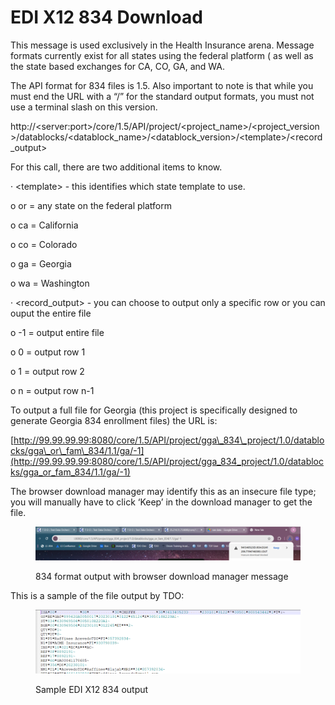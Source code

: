 # EDI X12 834 Download

This message is used exclusively in the Health Insurance arena.  Message formats currently exist for all states using the federal platform ( as well as the state based exchanges for CA, CO, GA, and WA.

&#x20;The API format for 834 files is 1.5.  Also important to note is that while you must end the URL with a “/” for the standard output formats, you must not use a terminal slash on this version.

&#x20;http://\<server:port>/core/1.5/API/project/\<project\_name>/\<project\_version>/datablocks/\<datablock\_name>/\<datablock\_version>/\<template>/\<record\_output>&#x20;

&#x20;For this call, there are two additional items to know.

·       \<template> - this identifies which state template to use.

o   or = any state on the federal platform

o   ca = California

o   co = Colorado

o   ga = Georgia

o   wa = Washington

·       \<record\_output> - you can choose to output only a specific row or you can ouput the entire file

o   -1 = output entire file

o   0 = output row 1

o   1 = output row 2

o  n = output row n-1&#x20;

&#x20;To output a full file for Georgia (this project is specifically designed to generate Georgia 834 enrollment files) the URL is:

&#x20;[http://99.99.99.99:8080/core/1.5/API/project/gga\_834\_project/1.0/datablocks/gga\_or\_fam\_834/1.1/ga/-1](http://99.99.99.99:8080/core/1.5/API/project/gga_834_project/1.0/datablocks/gga_or_fam_834/1.1/ga/-1)

&#x20;The browser download manager may identify this as an insecure file type; you will manually have to click ‘Keep’ in the download manager to get the file.

&#x20;&#x20;

<figure><img src="../../../../../../.gitbook/assets/image (24) (1) (1) (1) (1).png" alt=""><figcaption><p>834 format output with browser download manager message</p></figcaption></figure>

&#x20;This is a sample of the file output by TDO:

&#x20;

<figure><img src="../../../../../../.gitbook/assets/image (25) (1) (1) (1) (1).png" alt=""><figcaption><p>Sample EDI X12 834 output</p></figcaption></figure>

